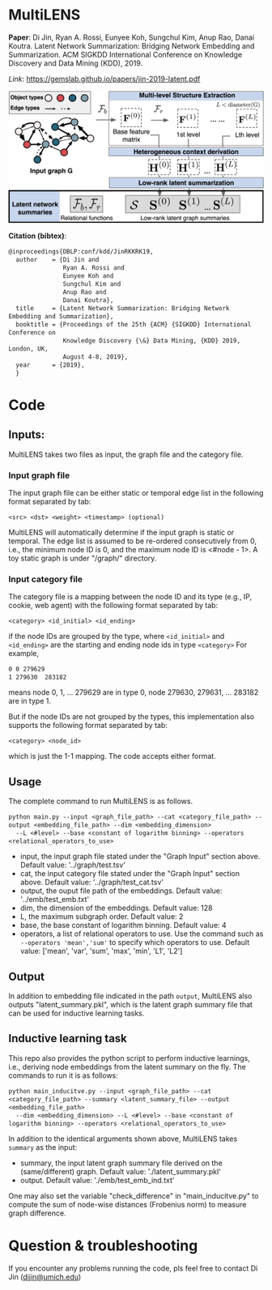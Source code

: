 # MultiLENS


**Paper**: Di Jin, Ryan A. Rossi, Eunyee Koh, Sungchul Kim, Anup Rao, Danai Koutra. Latent Network Summarization: Bridging Network Embedding and Summarization. ACM SIGKDD International Conference on Knowledge Discovery and Data Mining (KDD), 2019.

*Link*: https://gemslab.github.io/papers/jin-2019-latent.pdf 

<p align="center">
<img src="https://raw.githubusercontent.com/GemsLab/MultiLENS/master/overview.png" width="550"  alt="Overview of MultiLENS">
</p>


**Citation (bibtex)**:
```
@inproceedings{DBLP:conf/kdd/JinRKKRK19,
  author    = {Di Jin and
               Ryan A. Rossi and
               Eunyee Koh and
               Sungchul Kim and 
               Anup Rao and
               Danai Koutra},
  title     = {Latent Network Summarization: Bridging Network Embedding and Summarization},
  booktitle = {Proceedings of the 25th {ACM} {SIGKDD} International Conference on
               Knowledge Discovery {\&} Data Mining, {KDD} 2019, London, UK,
               August 4-8, 2019},
  year      = {2019},
  }
```

# Code

## Inputs:

MultiLENS takes two files as input, the graph file and the category file.

### Input graph file
The input graph file can be either static or temporal edge list in the following format separated by tab:
```
<src> <dst> <weight> <timestamp> (optional)
```
MultiLENS will automatically determine if the input graph is static or temporal. The edge list is assumed to be re-ordered consecutively from 0, i.e., the minimum node ID is 0, and the maximum node ID is <#node - 1>. A toy static graph is under "/graph/" directory.

### Input category file
The category file is a mapping between the node ID and its type (e.g., IP, cookie, web agent) with the following format separated by tab:
```
<category> <id_initial> <id_ending>
```
if the node IDs are grouped by the type, where ```<id_initial>``` and ```<id_ending>``` are the starting and ending node ids in type ```<category>```
For example,
```
0 0 279629
1 279630  283182
```
means node 0, 1, ... 279629 are in type 0, node 279630, 279631, ... 283182 are in type 1.

But if the node IDs are not grouped by the types, this implementation also supports the following format separated by tab:
```
<category> <node_id>
```
which is just the 1-1 mapping. The code accepts either format.

## Usage

The complete command to run MultiLENS is as follows.

```
python main.py --input <graph_file_path> --cat <category_file_path> --output <embedding_file_path> --dim <embedding_dimension> 
  --L <#level> --base <constant of logarithm binning> --operators <relational_operators_to_use>
```

- input, the input graph file stated under the "Graph Input" section above. Default value: '../graph/test.tsv'
- cat, the input category file stated under the "Graph Input" section above. Default value: '../graph/test_cat.tsv'
- output, the ouput file path of the embeddings. Default value: '../emb/test_emb.txt'
- dim, the dimension of the embeddings. Default value: 128
- L, the maximum subgraph order. Default value: 2
- base, the base constant of logarithm binning. Default value: 4
- operators, a list of relational operators to use. Use the command such as ```--operators 'mean','sum'``` to specify which operators to use. Default value: ['mean', 'var', 'sum', 'max', 'min', 'L1', 'L2']

## Output
In addition to embedding file indicated in the path ```output```, MultiLENS also outputs "latent_summary.pkl", which is the latent graph summary file that can be used for inductive learning tasks.

## Inductive learning task
This repo also provides the python script to perform inductive learnings, i.e., deriving node embeddings from the latent summary on the fly. The commands to run it is as follows: 

```
python main_inducitve.py --input <graph_file_path> --cat <category_file_path> --summary <latent_summary_file> --output <embedding_file_path> 
  --dim <embedding_dimension> --L <#level> --base <constant of logarithm binning> --operators <relational_operators_to_use>
```

In addition to the identical arguments shown above, MultiLENS takes ```summary``` as the input:

- summary, the input latent graph summary file derived on the (same/different) graph. Default value: './latent_summary.pkl'
- output. Default value: './emb/test_emb_ind.txt'

One may also set the variable "check_difference" in "main_inducitve.py" to compute the sum of node-wise distances (Frobenius norm) to measure graph difference. 


# Question & troubleshooting

If you encounter any problems running the code, pls feel free to contact Di Jin (dijin@umich.edu)


